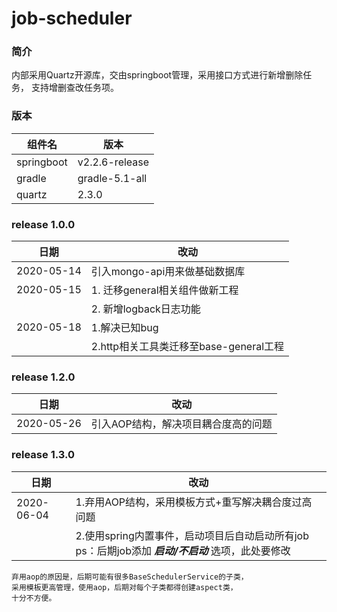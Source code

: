 # job-scheduler

### 简介
内部采用Quartz开源库，交由springboot管理，采用接口方式进行新增删除任务，
支持增删查改任务项。

### 版本
| 组件名      | 版本            |
| ---        | ---            |
| springboot | v2.2.6-release |
| gradle     | gradle-5.1-all |
| quartz     | 2.3.0          |

### release 1.0.0
|日期|改动|
|---|---|
|2020-05-14|引入mongo-api用来做基础数据库|
|2020-05-15|1. 迁移general相关组件做新工程|
| |2. 新增logback日志功能|
|2020-05-18|1.解决已知bug|
| |2.http相关工具类迁移至base-general工程|


### release 1.2.0

|日期|改动|
|---|---|
|2020-05-26|引入AOP结构，解决项目耦合度高的问题|

### release 1.3.0
|日期|改动|
|---|---|
|2020-06-04|1.弃用AOP结构，采用模板方式+重写解决耦合度过高问题|
| |2.使用spring内置事件，启动项目后自动启动所有job ps：后期job添加 ***启动/不启动*** 选项，此处要修改|


    弃用aop的原因是，后期可能有很多BaseSchedulerService的子类，
    采用模板更高管理，使用aop，后期对每个子类都得创建aspect类，
    十分不方便。

